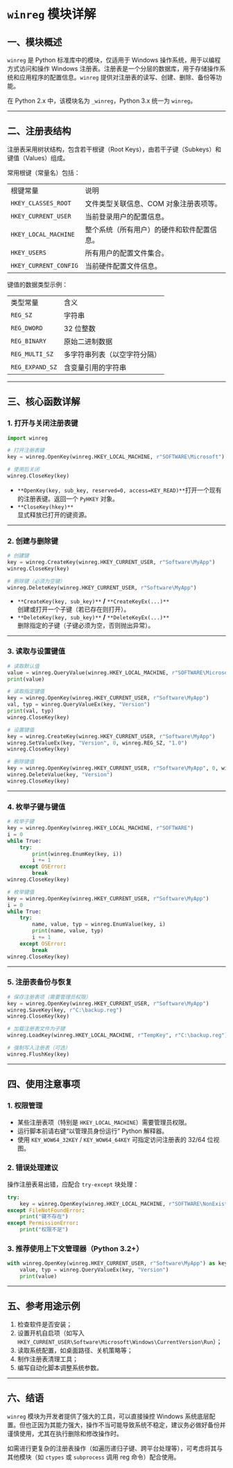 # `winreg` 模块详解

## 一、模块概述

`winreg` 是 Python 标准库中的模块，仅适用于 Windows 操作系统，用于以编程方式访问和操作 Windows 注册表。注册表是一个分层的数据库，用于存储操作系统和应用程序的配置信息。`winreg` 提供对注册表的读写、创建、删除、备份等功能。

在 Python 2.x 中，该模块名为 `_winreg`，Python 3.x 统一为 `winreg`。

---

## 二、注册表结构

注册表采用树状结构，包含若干根键（Root Keys），由若干子键（Subkeys）和键值（Values）组成。

常用根键（常量名）包括：

|   |   |
|---|---|
|根键常量|说明|
|`HKEY_CLASSES_ROOT`|文件类型关联信息、COM 对象注册表项等。|
|`HKEY_CURRENT_USER`|当前登录用户的配置信息。|
|`HKEY_LOCAL_MACHINE`|整个系统（所有用户）的硬件和软件配置信息。|
|`HKEY_USERS`|所有用户的配置文件集合。|
|`HKEY_CURRENT_CONFIG`|当前硬件配置文件信息。|

键值的数据类型示例：

|   |   |
|---|---|
|类型常量|含义|
|`REG_SZ`|字符串|
|`REG_DWORD`|32 位整数|
|`REG_BINARY`|原始二进制数据|
|`REG_MULTI_SZ`|多字符串列表（以空字符分隔）|
|`REG_EXPAND_SZ`|含变量引用的字符串|

---

## 三、核心函数详解

### 1. 打开与关闭注册表键

```python
import winreg

# 打开注册表键
key = winreg.OpenKey(winreg.HKEY_LOCAL_MACHINE, r"SOFTWARE\Microsoft")

# 使用后关闭
winreg.CloseKey(key)
```

- `**OpenKey(key, sub_key, reserved=0, access=KEY_READ)**`打开一个现有的注册表键。返回一个 `PyHKEY` 对象。
- `**CloseKey(hkey)**`  
    显式释放已打开的键资源。

---

### 2. 创建与删除键

```python
# 创建键
key = winreg.CreateKey(winreg.HKEY_CURRENT_USER, r"Software\MyApp")
winreg.CloseKey(key)

# 删除键（必须为空键）
winreg.DeleteKey(winreg.HKEY_CURRENT_USER, r"Software\MyApp")
```

- `**CreateKey(key, sub_key)**` **/** `**CreateKeyEx(...)**`  
    创建或打开一个子键（若已存在则打开）。
- `**DeleteKey(key, sub_key)**` **/** `**DeleteKeyEx(...)**`  
    删除指定的子键（子键必须为空，否则抛出异常）。

---

### 3. 读取与设置键值

```python
# 读取默认值
value = winreg.QueryValue(winreg.HKEY_LOCAL_MACHINE, r"SOFTWARE\Microsoft\Windows\CurrentVersion")
print(value)

# 读取指定键值
key = winreg.OpenKey(winreg.HKEY_CURRENT_USER, r"Software\MyApp")
val, typ = winreg.QueryValueEx(key, "Version")
print(val, typ)
winreg.CloseKey(key)

# 设置键值
key = winreg.CreateKey(winreg.HKEY_CURRENT_USER, r"Software\MyApp")
winreg.SetValueEx(key, "Version", 0, winreg.REG_SZ, "1.0")
winreg.CloseKey(key)

# 删除键值
key = winreg.OpenKey(winreg.HKEY_CURRENT_USER, r"Software\MyApp", 0, winreg.KEY_SET_VALUE)
winreg.DeleteValue(key, "Version")
winreg.CloseKey(key)
```

---

### 4. 枚举子键与键值

```python
# 枚举子键
key = winreg.OpenKey(winreg.HKEY_LOCAL_MACHINE, r"SOFTWARE")
i = 0
while True:
    try:
        print(winreg.EnumKey(key, i))
        i += 1
    except OSError:
        break
winreg.CloseKey(key)

# 枚举键值
key = winreg.OpenKey(winreg.HKEY_CURRENT_USER, r"Software\MyApp")
i = 0
while True:
    try:
        name, value, typ = winreg.EnumValue(key, i)
        print(name, value, typ)
        i += 1
    except OSError:
        break
winreg.CloseKey(key)
```

---

### 5. 注册表备份与恢复

```python
# 保存注册表项（需要管理员权限）
key = winreg.OpenKey(winreg.HKEY_CURRENT_USER, r"Software\MyApp")
winreg.SaveKey(key, r"C:\backup.reg")
winreg.CloseKey(key)

# 加载注册表文件为子键
winreg.LoadKey(winreg.HKEY_LOCAL_MACHINE, r"TempKey", r"C:\backup.reg")

# 强制写入注册表（可选）
winreg.FlushKey(key)
```

---

## 四、使用注意事项

### 1. 权限管理

- 某些注册表项（特别是 `HKEY_LOCAL_MACHINE`）需要管理员权限。
- 运行脚本前请右键“以管理员身份运行” Python 解释器。
- 使用 `KEY_WOW64_32KEY` / `KEY_WOW64_64KEY` 可指定访问注册表的 32/64 位视图。

### 2. 错误处理建议

操作注册表易出错，应配合 `try-except` 块处理：

```python
try:
    key = winreg.OpenKey(winreg.HKEY_LOCAL_MACHINE, r"SOFTWARE\NonExist")
except FileNotFoundError:
    print("键不存在")
except PermissionError:
    print("权限不足")
```

### 3. 推荐使用上下文管理器（Python 3.2+）

```python
with winreg.OpenKey(winreg.HKEY_CURRENT_USER, r"Software\MyApp") as key:
    value, typ = winreg.QueryValueEx(key, "Version")
    print(value)
```

---

## 五、参考用途示例

1. 检查软件是否安装；
2. 设置开机自启项（如写入 `HKEY_CURRENT_USER\Software\Microsoft\Windows\CurrentVersion\Run`）；
3. 读取系统配置，如桌面路径、关机策略等；
4. 制作注册表清理工具；
5. 编写自动化脚本调整系统参数。

---

## 六、结语

`winreg` 模块为开发者提供了强大的工具，可以直接操控 Windows 系统底层配置。但也正因为其能力强大，操作不当可能导致系统不稳定，建议务必做好备份并谨慎使用，尤其在执行删除和修改操作时。

如需进行更复杂的注册表操作（如遍历递归子键、跨平台处理等），可考虑将其与其他模块（如 `ctypes` 或 `subprocess` 调用 reg 命令）配合使用。
